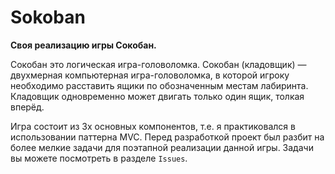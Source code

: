 # Sokoban
  **Своя реализацию игры Сокобан.**
  
 Сокобан это логическая игра-головоломка. Сокобан (кладовщик) — двухмерная компьютерная игра-головоломка, в которой игроку необходимо расставить ящики по обозначенным местам лабиринта. 
Кладовщик одновременно может двигать только один ящик, толкая вперёд. 

 Игра состоит из 3х основных компонентов, т.е. я практиковался в использовании паттерна MVC.
Перед разработкой проект был разбит на более мелкие задачи для поэтапной реализации данной игры. 
Задачи вы можете посмотреть в разделе `Issues`.
